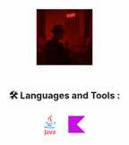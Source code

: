 <div id="header" align="center">
  <img src="https://github.com/yoraudev/yoraudev/blob/main/yorau1337.jpg" width="100"/>
<div id="badges">
  <a href="profileviewcount">
    <img src="https://komarev.com/ghpvc/?username=yoraudev&style=flat-square&color=blue" alt=""/>
  </a>
</div>

### :hammer_and_wrench: Languages and Tools :
<div>
  <img src="https://github.com/devicons/devicon/blob/master/icons/java/java-original-wordmark.svg" title="Java" alt="Java" width="40" height="40"/>&nbsp;
  <img src="https://github.com/devicons/devicon/blob/master/icons/kotlin/kotlin-plain.svg" title="Kotlin" alt="Kotlin" width="40" height="40"/>&nbsp;
</div>

